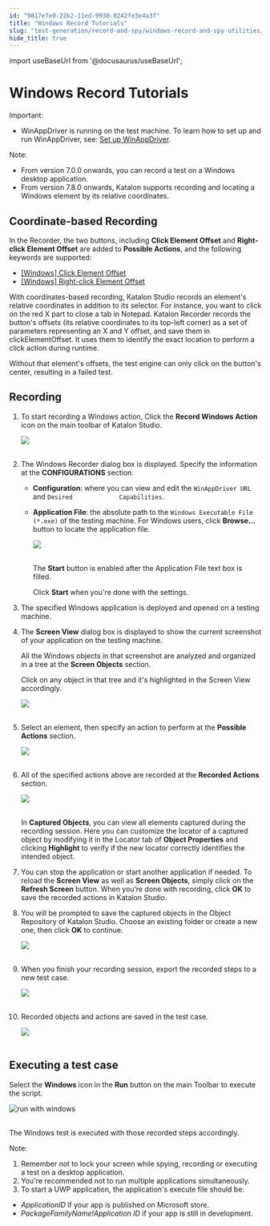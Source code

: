 ```yaml
---
id: "9817e7e0-22b2-11ed-9930-0242fe3e4a3f"
title: "Windows Record Tutorials"
slug: "test-generation/record-and-spy/windows-record-and-spy-utilities/windows-record-tutorials"
hide_title: true
---
```

import useBaseUrl from '@docusaurus/useBaseUrl';


# <a id="id" class="anchor_top_offset"/><a id="ariaid-title1" class="anchor_top_offset"/>Windows Record Tutorials

<div xmlns="http://www.w3.org/1999/xhtml" className="note important note_important"><span className="note__title">Important:</span> <ul className="ul"><li className="li">WinAppDriver is running on the test machine. To learn how to set up and run WinAppDriver, see: <a className="xref" href="/test-generation/manage-projects/set-up-projects/windows-desktop-apps-testing/set-up-winappdriver">Set up WinAppDriver</a>.</li></ul></div>
<div xmlns="http://www.w3.org/1999/xhtml" className="note note note_note"><span className="note__title">Note:</span> 
  <ul className="ul"><li className="li">From version 7.0.0 onwards, you can record a test on a Windows desktop application.</li><li className="li">From version 7.8.0 onwards, Katalon supports recording and locating a Windows element by its relative coordinates.</li></ul>
</div>
    

## <a id="id_1" class="anchor_top_offset"/>Coordinate-based Recording

    
      
<p xmlns="http://www.w3.org/1999/xhtml" className="p">In the Recorder, the two buttons, including <strong className="ph b">Click     Element Offset</strong> and <strong className="ph b">Right-click Element     Offset</strong> are added to <strong className="ph b">Possible Actions</strong>, and   the following keywords are supported:</p> 
      
<ul xmlns="http://www.w3.org/1999/xhtml" className="ul">   <li className="li">     <a className="xref" href="/test-generation/keywords/keyword-description-in-katalon-studio/windows-keywords/windows-click-element-offset">[Windows]       Click Element Offset</a>   </li>   <li className="li">     <a className="xref" href="/test-generation/keywords/keyword-description-in-katalon-studio/windows-keywords/windows-right-click-element-offset">[Windows]       Right-click Element Offset</a>   </li> </ul> 
      
<p xmlns="http://www.w3.org/1999/xhtml" className="p">With coordinates-based recording, Katalon Studio records an   element's relative coordinates in addition to its selector. For   instance, you want to click on the red X part to close a tab in   Notepad. Katalon Recorder records the button's offsets (its   relative coordinates to its top-left corner) as a set of parameters   representing an X and Y offset, and save them in   clickElementOffset. It uses them to identify the exact location to   perform a click action during runtime.</p> 
      
<p xmlns="http://www.w3.org/1999/xhtml" className="p">Without that element's offsets, the test engine can only click   on the button's center, resulting in a failed test.</p> 
    
  

## <a id="id_2" class="anchor_top_offset"/>Recording

<ol xmlns="http://www.w3.org/1999/xhtml" className="ol"><li className="li">     <p className="p">To start recording a Windows action, Click the <strong className="ph b">Record Windows Action</strong> icon on the main toolbar of Katalon Studio.</p>     <p className="p"> <img className="image" height={65} src={useBaseUrl("https://github.com/katalon-studio/docs-images/raw/master/katalon-studio/docs/introduction-desktop-app-testing/Windows_Record_Action.png")} width={601} /><br /><br />     </p>   </li><li className="li">     <p className="p">The Windows Recorder dialog box is displayed. Specify the information at the <strong className="ph b">CONFIGURATIONS</strong> section.</p>     <ul className="ul"><li className="li">         <p className="p"> <strong className="ph b">Configuration</strong>: where you can view and edit the <code className="ph codeph">WinAppDriver URL</code> and <code className="ph codeph">Desired             Capabilities</code>.</p>       </li><li className="li">         <p className="p"> <strong className="ph b">Application File</strong>: the absolute path to the <code className="ph codeph">Windows Executable File (*.exe)</code> of the testing machine. For Windows users, click <strong className="ph b">Browse...</strong> button to locate the application file.</p>         <p className="p"> <img className="image" height={144} src={useBaseUrl("https://github.com/katalon-studio/docs-images/raw/master/katalon-studio/docs/record-windows-actions/Record-step2.png")} width={402} /><br /><br />         </p>         <p className="p">The <strong className="ph b">Start</strong> button is enabled after the Application File text box is filled.</p>         <p className="p">Click <strong className="ph b">Start</strong> when you're done with the settings.</p>       </li></ul>   </li><li className="li">     <p className="p">The specified Windows application is deployed and opened on a testing machine.</p>   </li><li className="li">     <p className="p">The <strong className="ph b">Screen View</strong> dialog box is displayed to show the current screenshot of your application on the testing machine.</p>     <p className="p">All the Windows objects in that screenshot are analyzed and organized in a tree at the <strong className="ph b">Screen Objects</strong> section.</p>     <p className="p">Click on any object in that tree and it's highlighted in the Screen View accordingly.</p>     <p className="p"> <img className="image" src={useBaseUrl("https://github.com/katalon-studio/docs-images/raw/master/katalon-studio/docs/record-windows-actions/highlighted.png")} /><br /><br />     </p>   </li><li className="li">     <p className="p">Select an element, then specify an action to perform at the <strong className="ph b">Possible Actions</strong> section.</p>     <p className="p"> <img className="image" height={147} src={useBaseUrl("https://github.com/katalon-studio/docs-images/raw/master/katalon-studio/docs/record-windows-actions/actions.png")} width={299} /><br /><br />     </p>   </li><li className="li">     <p className="p">All of the specified actions above are recorded at the <strong className="ph b">Recorded Actions</strong> section.</p>     <p className="p"> <img className="image" height={193} src={useBaseUrl("https://github.com/katalon-studio/docs-images/raw/master/katalon-studio/docs/record-windows-actions/step-6.png")} width={424} /><br /><br />     </p>     <p className="p">In <strong className="ph b">Captured Objects</strong>, you can view all elements captured during the recording session. Here you can customize the locator of a captured object by modifying it in the Locator tab of <strong className="ph b">Object Properties</strong> and clicking <strong className="ph b">Highlight</strong> to verify if the new locator correctly identifies the intended object.</p>   </li><li className="li">     <p className="p">You can stop the application or start another application if needed. To reload the <strong className="ph b">Screen View</strong> as well as <strong className="ph b">Screen Objects</strong>, simply click on the <strong className="ph b">Refresh Screen</strong> button. When you’re done with recording, click <strong className="ph b">OK</strong> to save the recorded actions in Katalon Studio.</p>   </li><li className="li">     <p className="p">You will be prompted to save the captured objects in the Object Repository of Katalon Studio. Choose an existing folder or create a new one, then click <strong className="ph b">OK</strong> to continue.</p>     <p className="p"> <img className="image" height={258} src={useBaseUrl("https://github.com/katalon-studio/docs-images/raw/master/katalon-studio/docs/record-windows-actions/Step9.png")} width={267} /><br /><br />     </p>   </li><li className="li">     <p className="p">When you finish your recording session, export the recorded steps to a new test case.</p>     <p className="p"> <img className="image" height={197} src={useBaseUrl("https://github.com/katalon-studio/docs-images/raw/master/katalon-studio/docs/record-windows-actions/Export-new-TC.png")} width={494} /><br /><br />     </p>   </li><li className="li">     <p className="p">Recorded objects and actions are saved in the test case.</p>     <p className="p"> <img className="image" height={191} src={useBaseUrl("https://github.com/katalon-studio/docs-images/raw/master/katalon-studio/docs/record-windows-actions/test-case.png")} width={609} /><br /><br />      </p>   </li></ol> 

## <a id="id_3" class="anchor_top_offset"/>Executing a test case

<p xmlns="http://www.w3.org/1999/xhtml" className="p">Select the <strong className="ph b">Windows</strong> icon in the <strong className="ph b">Run</strong> button on the main Toolbar to execute the script.</p> 
<p xmlns="http://www.w3.org/1999/xhtml" className="p">   <img className="image" src={useBaseUrl("https://github.com/katalon-studio/docs-images/raw/master/katalon-studio/docs/record-windows-actions/run-with-windows.png")} alt="run with windows" /><br /><br /> </p> 
<p xmlns="http://www.w3.org/1999/xhtml" className="p">The Windows test is executed with those recorded steps   accordingly.</p> 
<div xmlns="http://www.w3.org/1999/xhtml" className="note note note_note"><span className="note__title">Note:</span> 
  <ol className="ol"><li className="li">Remember not to lock your screen while spying, recording or
      executing a test on a desktop application.</li><li className="li">You're recommended not to run multiple applications
      simultaneously.</li><li className="li">To start a UWP application, the application's execute file
      should be:</li></ol>
  <ul className="ul"><li className="li">
      <em className="ph i">ApplicationID</em> if your app is published on Microsoft
      store.</li><li className="li">
      <em className="ph i">PackageFamilyName!Application ID</em> if your app is still
      in development.</li></ul>
</div>
